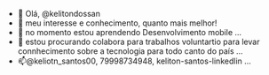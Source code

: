 - 👋 Olá, @kelitondossan
- 👀 meu interesse e conhecimento, quanto mais melhor!
- 🌱 no momento estou aprendendo Desenvolvimento mobile ...
- 💞️ estou procurando colabora para trabalhos voluntartio para levar connhecimento sobre a tecnologia para todo canto do país ...
- 📫@keliotn_santos00, 79998734948, keliton-santos-linkedlin ...
 
<!---
kelitondossan/kelitondossan is a ✨ special ✨ repository because its `README.md` (this file) appears on your GitHub profile.
You can click the Preview link to take a look at your changes.
--->
